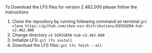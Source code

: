 To Download the LFS files for version 2.462.000 please follow the instructions

1. Clone the repository by running following command on terminal `git clone https://github.com/ikea-oss-distributions/DIRIGERA-hub-v2.462.000`
2. Change directory `cd DIRIGERA-hub-v2.462.000`
3. Initialize LFS: `git lfs install`
4. Download the LFS files: `git lfs fetch --all`
